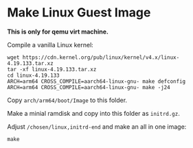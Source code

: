 # Make Linux Guest Image

**This is only for qemu virt machine.**

Compile a vanilla Linux kernel:
```
wget https://cdn.kernel.org/pub/linux/kernel/v4.x/linux-4.19.133.tar.xz
tar -xf linux-4.19.133.tar.xz
cd linux-4.19.133
ARCH=arm64 CROSS_COMPILE=aarch64-linux-gnu- make defconfig
ARCH=arm64 CROSS_COMPILE=aarch64-linux-gnu- make -j24
```

Copy `arch/arm64/boot/Image` to this folder.

Make a minial ramdisk and copy into this folder as `initrd.gz`.

Adjust `/chosen/linux,initrd-end` and make an all in one image:
```
make
```
